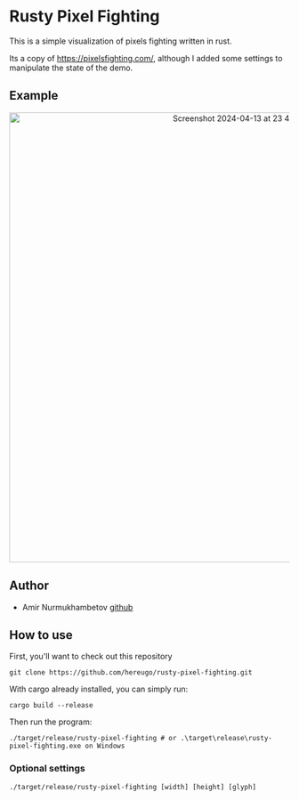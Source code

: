 # Rusty Pixel Fighting

This is a simple visualization of pixels fighting written in rust.

Its a copy of <https://pixelsfighting.com/>, although I added some settings to manipulate the state of the demo.

## Example

<p align="center">
  <img width="809" alt="Screenshot 2024-04-13 at 23 44 16" src="https://github.com/Hereugo/rusty-pixel-fighting/assets/60090566/c63c68e3-dbd8-466d-970f-e6296e870b5d">
</p>


## Author

- Amir Nurmukhambetov [github](https://github.com/Hereugo)

## How to use

First, you'll want to check out this repository

```shell
git clone https://github.com/hereugo/rusty-pixel-fighting.git
```

With cargo already installed, you can simply run:

```shell
cargo build --release
```

Then run the program:

```shell
./target/release/rusty-pixel-fighting # or .\target\release\rusty-pixel-fighting.exe on Windows
```

### Optional settings

```shell
./target/release/rusty-pixel-fighting [width] [height] [glyph] 
```
